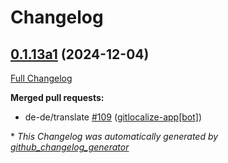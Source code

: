 # Changelog

## [0.1.13a1](https://github.com/OpenVoiceOS/ovos-skill-weather/tree/0.1.13a1) (2024-12-04)

[Full Changelog](https://github.com/OpenVoiceOS/ovos-skill-weather/compare/0.1.12...0.1.13a1)

**Merged pull requests:**

- de-de/translate [\#109](https://github.com/OpenVoiceOS/ovos-skill-weather/pull/109) ([gitlocalize-app[bot]](https://github.com/apps/gitlocalize-app))



\* *This Changelog was automatically generated by [github_changelog_generator](https://github.com/github-changelog-generator/github-changelog-generator)*
